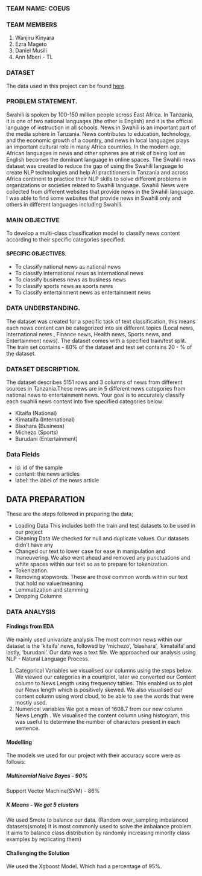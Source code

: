### TEAM NAME: COEUS

### TEAM MEMBERS
1. Wanjiru Kinyara 
2. Ezra Mageto
3. Daniel Musili
4. Ann Mberi - TL

### DATASET
The data used in this project can be found [here](https://www.kaggle.com/datasets/alfredkondoro/swahili-news-classification-zindi).

### PROBLEM STATEMENT.
Swahili is spoken by 100-150 million people across East Africa. In Tanzania, it is one of two national languages (the other is English) and it is the official language of instruction in all schools. News in Swahili is an important part of the media sphere in Tanzania.
News contributes to education, technology, and the economic growth of a country, and news in local languages plays an important cultural role in many Africa countries. In the modern age, African languages in news and other spheres are at risk of being lost as English becomes the dominant language in online spaces.
The Swahili news dataset was created to reduce the gap of using the Swahili language to create NLP technologies and help AI practitioners in Tanzania and across Africa continent to practice their NLP skills to solve different problems in organizations or societies related to Swahili language. Swahili News were collected from different websites that provide news in the Swahili language. I was able to find some websites that provide news in Swahili only and others in different languages including Swahili.
### MAIN OBJECTIVE
To develop a multi-class classification model to classify news content according to their specific categories specified.
#### SPECIFIC OBJECTIVES.
* To classify national news as national news
* To classify international news as international news
* To classify business news as business news
* To classify sports news as sports news
* To classify entertainment news as entertainment news

### DATA UNDERSTANDING.
The dataset was created for a specific task of text classification, this means each news content can be categorized into six different topics (Local news, International news , Finance news, Health news, Sports news, and Entertainment news). The dataset comes with a specified train/test split. The train set contains - 80% of the dataset and test set contains 20 - % of the dataset.

### DATASET DESCRIPTION.
The dataset describes 5151 rows and 3 columns of news from different sources in Tanzania.These news are in 5 different news categories from national news to entertainment news.
Your goal is to accurately classify each swahili news content into five specified categories below:
* Kitaifa (National)
* Kimataifa (International)
* Biashara (Business)
* Michezo (Sports)
* Burudani (Entertainment)
### Data Fields
* id: id of the sample
* content: the news articles
* label: the label of the news article

## DATA PREPARATION
These are the steps followed in preparing the data;
* Loading Data 
This includes both the train and test datasets to be used in our project
* Cleaning Data
We checked for null and duplicate values. Our datasets didn’t have any 
* Changed our text to lower case for ease in manipulation and maneuvering. We also went ahead and removed any punctuations and white spaces within our text so as to prepare for tokenization.
* Tokenization.
* Removing stopwords. These are those common words within our text that hold no value/meaning 
* Lemmatization and stemming
* Dropping Columns


### DATA ANALYSIS
#### Findings from EDA

We mainly used univariate analysis 
The most common news within our dataset is the ‘kitaifa’ news, followed by ‘michezo’, ‘biashara’, ‘kimataifa’ and lastly, ‘burudani’.
Our data was a text file. We approached our analysis using NLP - Natural Language Process. 
1. Categorical Variables we visualised our columns using the steps below. 
We viewed our categories in a countplot, later we converted our Content column to News Length using frequency tables. This enabled us to plot our News length which is positively skewed. 
We also visualised our content column using word cloud, to be able to see the words that were mostly used. 
2. Numerical variables 
We got a mean of 1608.7 from our new column News Length . 
We visualised the content column using histogram, this was useful to determine the number of characters present in each sentence. 


#### Modelling 
The models we used for our project with their  accuracy score were as follows:
##### Multinomial Naive Bayes - 90%
Support Vector Machine(SVM) - 86%
##### K Means  - We got 5 clusters 
We used Smote to balance our data. (Random over_sampling imbalanced datasets(smote)
It is most commonly used to solve the imbalance problem. It aims to balance class distribution by randomly increasing minority class examples by replicating them)

#### Challenging the Solution 
We used the Xgboost Model.  Which had a percentage of  95%. 



